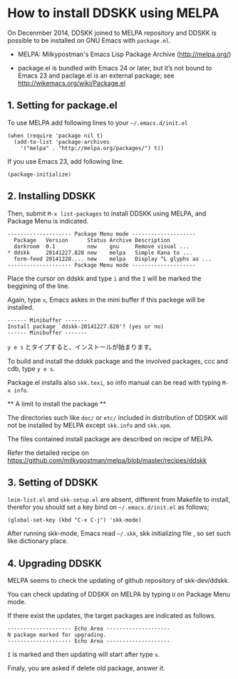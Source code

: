 # How to install DDSKK using MELPA

On Decenmber 2014, DDSKK joined to MELPA repository and DDSKK is possible to be installed
on GNU Emacs with `package.el`.

 * MELPA: Milkypostman's Emacs Lisp Package Archive (http://melpa.org/)

 * package.el is bundled with Emacs 24 or later, but it’s not bound to Emacs 23 and paclage.el is an external package;
 see http://wikemacs.org/wiki/Package.el

## 1. Setting for package.el

To use MELPA add following lines to your `~/.emacs.d/init.el`

```
(when (require 'package nil t)
  (add-to-list 'package-archives
    '("melpa" . "http://melpa.org/packages/") t))
```

If you use Emacs 23, add following line.

```
(package-initialize)
```

## 2. Installing DDSKK

Then, submit `M-x list-packages` to install DDSKK using MELPA, and Package Menu is indicated. 

```
-------------------- Package Menu mode --------------------
  Package   Version      Status Archive Description
  darkroom  0.1          new    gnu     Remove visual ...
* ddskk     20141227.828 new    melpa   Simple Kana to ...
  form-feed 20141228.... new    melpa   Display ^L glyphs as ...
-------------------- Package Menu mode --------------------
```

Place the cursor on ddskk and type `i` and the `I` will be marked the beggining of the line.

Again, type `x`, Emacs askes in the mini buffer if this packege will be installed.

```
------ Minibuffer -------
Install package `ddskk-20141227.828'? (yes or no)
------ Minibuffer -------
```

`y e s` とタイプすると、インストールが始まります。

To build and install the ddskk package and the involved packages, ccc and cdb, type `y e s`.

Package.el installs also `skk.texi`, so info manual can be read with typing `M-x info`.  

** A limit to install the package **

The directories such like `doc/` or `etc/` included in distribution of DDSKK will not be installed by MELPA 
except `skk.info` and `skk.xpm`.

The files contained install package are described on recipe of MELPA.

Refer the detailed recipe on https://github.com/milkypostman/melpa/blob/master/recipes/ddskk

## 3. Setting of DDSKK

`leim-list.el` and `skk-setup.el` are absent, different from Makefile to install, therefor
you should set a key bind on `~/.emacs.d/init.el` as follows;

```
(global-set-key (kbd "C-x C-j") 'skk-mode)
```

After running skk-mode, Emacs read `~/.skk`, skk initializing file , so 
set such like dictionary place.

## 4. Upgrading DDSKK

MELPA seems to check the updating of github repository of skk-dev/ddskk.

You can check updating of DDSKK on MELPA by typing `U` on Package Menu mode.

If there exist the updates, the target packages are indicated as follows.

```
-------------------- Echo Area --------------------
N package marked for upgrading.
-------------------- Echo Area --------------------
```

`I` is marked and then updating will start after type `x`.

Finaly, you are asked if delete old package, answer it.